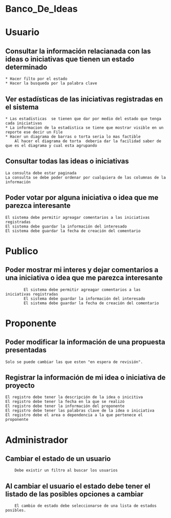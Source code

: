 # Banco_De_Ideas

# Usuario

## Consultar la información relacianada con las ideas o iniciativas que tienen un estado determinado
	* Hacer filto por el estado
	* Hacer la busqueda por la palabra clave
	
	

## Ver estadísticas de las iniciativas registradas en el sistema
	* Las estadisticas  se tienen que dar por medio del estado que tenga cada iniciativas
	* La informacion de la estadistica se tiene que mostrar visible en un reporte ese decir un File
	* Hacer un diagrama de barras o torta seria lo mas factible
		Al hacer el diagrama de torta  deberia dar la facilidad saber de que es el diagrama y cual esta agrupando
## Consultar todas las ideas o iniciativas
	La consulta debe estar paginada
	La consulta se debe poder ordenar por cualquiera de las columnas de la información

	
## Poder votar por alguna iniciativa o idea que me parezca interesante
	El sistema debe permitir agreagar comentarios a las iniciativas registradas
	El sistema debe guardar la información del interesado
	El sistema debe guardar la fecha de creación del comentario

	
# Publico
## 	Poder mostrar mi interes y dejar comentarios a una iniciativa o idea que me parezca interesante
			El sistema debe permitir agreagar comentarios a las iniciativas registradas
			El sistema debe guardar la información del interesado
			El sistema debe guardar la fecha de creación del comentario
			


	
# Proponente
## Poder modificar la información de una propuesta presentadas
	Solo se puede cambiar las que esten "en espera de revisión".
## Registrar la información de mi idea o iniciativa de proyecto
	El registro debe tener la descripción de la idea o inicitiva
	El registro debe tener la fecha en la que se realizó
	El registro debe tener la información del proponente
	El registro debe tener las palabras clave de la idea o iniciativa
	El registro debe el area o dependencia a la que pertenece el proponente
			
# Administrador
## 	Cambiar el estado de un usuario
		Debe existir un filtro al buscar los usuarios
## 	Al cambiar el usuario  el estado debe tener el listado de las posibles opciones a cambiar
		El cambio de estado debe seleccionarse de una lista de estados posibles.
	
	
